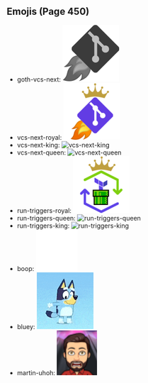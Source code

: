 
## Emojis (Page 450)

* goth-vcs-next: ![goth-vcs-next](output/goth-vcs-next.png)
* vcs-next-royal: ![vcs-next-royal](output/vcs-next-royal.png)
* vcs-next-king: ![vcs-next-king](output/vcs-next-king)
* vcs-next-queen: ![vcs-next-queen](output/vcs-next-queen)
* run-triggers-royal: ![run-triggers-royal](output/run-triggers-royal.png)
* run-triggers-queen: ![run-triggers-queen](output/run-triggers-queen)
* run-triggers-king: ![run-triggers-king](output/run-triggers-king)
* boop: ![boop](output/boop.gif)
* bluey: ![bluey](output/bluey.gif)
* martin-uhoh: ![martin-uhoh](output/martin-uhoh.png)
